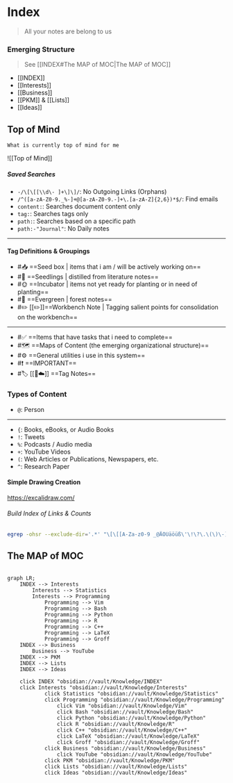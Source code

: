# Index

> All your notes are belong to us

### Emerging Structure

> See [[INDEX#The MAP of MOC|The MAP of MOC]]

- [[INDEX]]
- [[Interests]] 
- [[Business]]
- [[PKM]] & [[Lists]]
- [[Ideas]]

## Top of Mind

	What is currently top of mind for me
	
![[Top of Mind]]

##### Saved Searches

- `-/\[\[[\\d\- ]+\]\]/`: No Outgoing Links (Orphans)
- `/^([a-zA-Z0-9._%-]+@[a-zA-Z0-9.-]+\.[a-zA-Z]{2,6})*$/`: Find emails
- `content:`: Searches document content only
- `tag:`: Searches tags only
- `path:`: Searches based on a specific path
- `path:-"Journal"`: No Daily notes

---

#### Tag Definitions & Groupings

- #📥️ ==Seed box | items that i am / will be actively working on==
- #🌱️ ==Seedlings | distilled from literature notes==
- #🌞️ ==Incubator | items not yet ready for planting or in need of planting==
- #🌲️ ==Evergreen | forest notes==
- #✏️ [[✏️]]==Workbench Note | Tagging salient points for consolidation on the workbench== 

---

- #✅️ ==Items that have tasks that i need to complete==
- #🗺️ ==Maps of Content (the emerging organizational structure)==
- #⚙️ ==General utilities i use in this system==
- #❗️ ==IMPORTANT==
- #🏷️ [[🔗️☁️]] ==Tag Notes==



### Types of Content

- `@`: Person 

---

- `{`: Books, eBooks, or Audio Books 
- `!`: Tweets
- `%`: Podcasts / Audio media
- `+`: YouTube Videos
- `(`: Web Articles or Publications, Newspapers, etc.
- `^`: Research Paper

#### Simple Drawing Creation

https://excalidraw.com/

###### Build Index of Links & Counts

```bash
egrep -ohsr --exclude-dir='.*' "\[\[[A-Za-z0-9 _@ÄÖÜäöüß\'\!\?\.\(\)\-]+\]\]" -- * | sed -e 's/[[:space:]]#/#/' | sort | uniq -c | sort -r -t# -k2  > "🔗️☁️.md"
```


## The MAP of MOC

```mermaid

graph LR;
	INDEX --> Interests
		Interests --> Statistics
		Interests --> Programming
			Programming --> Vim
			Programming --> Bash
			Programming --> Python
			Programming --> R
			Programming --> C++
			Programming --> LaTeX
			Programming --> Groff
	INDEX --> Business
		Business --> YouTube
	INDEX --> PKM
	INDEX --> Lists	
	INDEX --> Ideas

	click INDEX "obsidian://vault/Knowledge/INDEX"
	click Interests "obsidian://vault/Knowledge/Interests"
			click Statistics "obsidian://vault/Knowledge/Statistics"
			click Programming "obsidian://vault/Knowledge/Programming"
				click Vim "obsidian://vault/Knowledge/Vim"
				click Bash "obsidian://vault/Knowledge/Bash"
				click Python "obsidian://vault/Knowledge/Python"
				click R "obsidian://vault/Knowledge/R"
				click C++ "obsidian://vault/Knowledge/C++"
				click LaTeX "obsidian://vault/Knowledge/LaTeX"
				click Groff "obsidian://vault/Knowledge/Groff"
			click Business "obsidian://vault/Knowledge/Business"
				click YouTube "obsidian://vault/Knowledge/YouTube"
			click PKM "obsidian://vault/Knowledge/PKM"
			click Lists "obsidian://vault/Knowledge/Lists"
			click Ideas "obsidian://vault/Knowledge/Ideas"
	
```